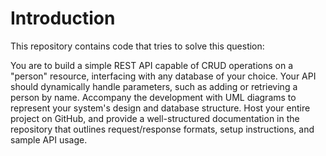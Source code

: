 # Introduction
This repository contains code that tries to solve this question:

You are to build a simple REST API capable of CRUD operations on a "person" resource, interfacing with any database of your choice. Your API should dynamically handle parameters, such as adding or retrieving a person by name. Accompany the development with UML diagrams to represent your system's design and database structure.  Host your entire project on GitHub,
and provide a well-structured documentation in the repository that outlines request/response formats, setup instructions, and sample API usage.
